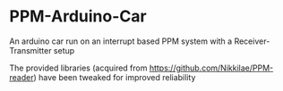 # PPM-Arduino-Car

An arduino car run on an interrupt based PPM system with a Receiver-Transmitter setup

The provided libraries (acquired from https://github.com/Nikkilae/PPM-reader) have been tweaked for improved reliability


